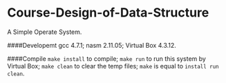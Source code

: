 Course-Design-of-Data-Structure
===============================

A Simple Operate System.

####Developemt 
  gcc 4.7.1;
  nasm 2.11.05;
  Virtual Box 4.3.12.
  
####Compile 
  `make install` to compile;
  `make run` to run this system by Virtual Box;
  `make clean` to clear the temp files;
  `make` is equal to `install run clean`.


